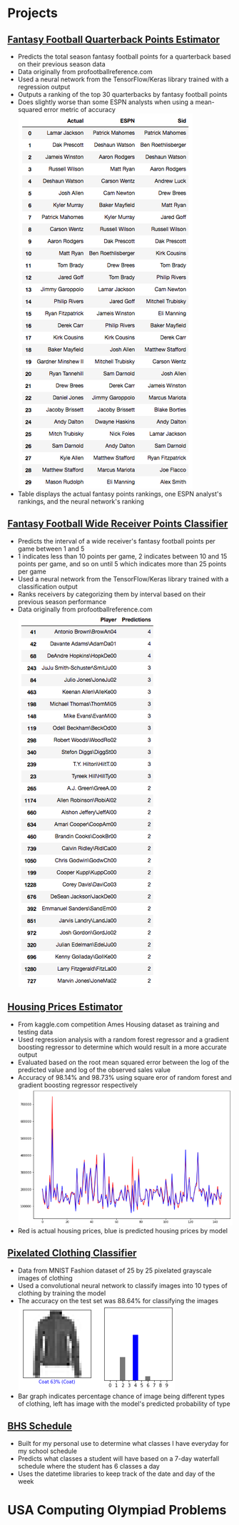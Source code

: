 # Projects

## [Fantasy Football Quarterback Points Estimator](https://github.com/AskSid/Fantasy-Football-Regression)
* Predicts the total season fantasy football points for a quarterback based on their previous season data
* Data originally from profootballreference.com
* Used a neural network from the TensorFlow/Keras library trained with a regression output
* Outputs a ranking of the top 30 quarterbacks by fantasy football points
* Does slightly worse than some ESPN analysts when using a mean-squared error metric of accuracy
![](/images/fantasy_regression.png)
* Table displays the actual fantasy points rankings, one ESPN analyst's rankings, and the neural network's ranking

## [Fantasy Football Wide Receiver Points Classifier](https://github.com/AskSid/Fantasy-Football-Classification)
* Predicts the interval of a wide receiver's fantasy football points per game between 1 and 5
* 1 indicates less than 10 points per game, 2 indicates between 10 and 15 points per game, and so on until 5 which indicates more than 25 points per game
* Used a neural network from the TensorFlow/Keras library trained with a classification output
* Ranks receivers by categorizing them by interval based on their previous season performance
* Data originally from profootballreference.com
![](https://github.com/AskSid/Portfolio/blob/main/images/fantasy_classifier.png)

## [Housing Prices Estimator](https://github.com/AskSid/Housing-Prices-Regression)
* From kaggle.com competition Ames Housing dataset as training and testing data
* Used regression analysis with a random forest regressor and a gradient boosting regressor to determine which would result in a more accurate output
* Evaluated based on the root mean squared error between the log of the predicted value and log of the observed sales value
* Accuracy of 98.14% and 98.73% using square eror of random forest and gradient boosting regressor respectively
![](https://github.com/AskSid/Portfolio/blob/main/images/housing_prices.png)
* Red is actual housing prices, blue is predicted housing prices by model

## [Pixelated Clothing Classifier](https://github.com/AskSid/Clothing-Classifier)
* Data from MNIST Fashion dataset of 25 by 25 pixelated grayscale images of clothing
* Used a convolutional neural network to classify images into 10 types of clothing by training the model
* The accuracy on the test set was 88.64% for classifying the images
![](https://github.com/AskSid/Portfolio/blob/main/images/clothing_classifier.png)
* Bar graph indicates percentage chance of image being different types of clothing, left has image with the model's predicted probability of type

## [BHS Schedule](https://github.com/AskSid/schedule_classes)
* Built for my personal use to determine what classes I have everyday for my school schedule
* Predicts what classes a student will have based on a 7-day waterfall schedule where the student has 6 classes a day
* Uses the datetime libraries to keep track of the date and day of the week

# USA Computing Olympiad Problems


